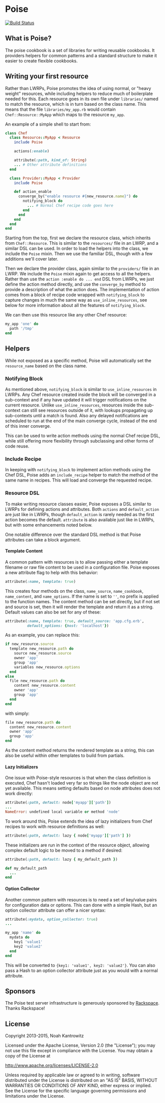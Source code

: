 # Poise

[![Build Status](https://travis-ci.org/poise/poise.png?branch=master)](https://travis-ci.org/poise/poise)

## What is Poise?

The poise cookbook is a set of libraries for writing reusable cookbooks. It
providers helpers for common patterns and a standard structure to make it easier to create flexible cookbooks.

## Writing your first resource

Rather than LWRPs, Poise promotes the idea of using normal, or "heavy weight"
resources, while including helpers to reduce much of boilerplate needed for this. Each resource goes in its own file under `libraries/` named to match
the resource, which is in turn based on the class name. This means that the file `libraries/my_app.rb` would contain `Chef::Resource::MyApp` which maps to the resource `my_app`.

An example of a simple shell to start from:

```ruby
class Chef
  class Resource::MyApp < Resource
    include Poise

    actions(:enable)

    attribute(:path, kind_of: String)
    ... # Other attribute definitions
  end

  class Provider::MyApp < Provider
    include Poise

    def action_enable
      converge_by("enable resource #{new_resource.name}") do
        notifying_block do
          ... # Normal Chef recipe code goes here
        end
      end
    end
  end
end
```

Starting from the top, first we declare the resource class, which inherits from
`Chef::Resource`. This is similar to the `resources/` file in an LWRP, and a similar DSL can be used. In order to load the helpers into the class, we
include the `Poise` mixin. Then we use the familiar DSL, though with a few additions we'll cover later.

Then we declare the provider class, again similar to the `providers/` file in an LWRP. We include the `Poise` mixin again to get access to all the helpers. Rather than use the `action :enable do ... end` DSL from LWRPs, we just define the action method directly, and use the `converge_by` method to provide a description of what the action does. The implementation of action comes from a block of recipe code wrapped with `notifying_block` to capture changes in much the same way as `use_inline_resources`, see below for more information about all the features of `notifying_block`.

We can then use this resource like any other Chef resource:

```ruby
my_app 'one' do
  path '/tmp'
end
```

## Helpers

While not exposed as a specific method, Poise will automatically set the
`resource_name` based on the class name.

### Notifying Block

As mentioned above, `notifying_block` is similar to `use_inline_resources` in LWRPs. Any Chef resource created inside the block will be converged in a sub-context and if any have updated it will trigger notifications on the current resource. Unlike `use_inline_resources`, resources inside the sub-context can still see resources outside of it, with lookups propagating up sub-contexts until a match is found. Also any delayed notifications are scheduled to run at the end of the main converge cycle, instead of the end of this inner converge.

This can be used to write action methods using the normal Chef recipe DSL, while still offering more flexibility through subclassing and other forms of code reuse.

### Include Recipe

In keeping with `notifying_block` to implement action methods using the Chef DSL, Poise adds an `include_recipe` helper to match the method of the same name in recipes. This will load and converge the requested recipe.

### Resource DSL

To make writing resource classes easier, Poise exposes a DSL similar to LWRPs for defining actions and attributes. Both `actions` and
`default_action` are just like in LWRPs, though `default_action` is rarely needed as the first action becomes the default. `attribute` is also available just like in LWRPs, but with some enhancements noted below.

One notable difference over the standard DSL method is that Poise attributes
can take a block argument.

#### Template Content

A common pattern with resources is to allow passing either a template filename or raw file content to be used in a configuration file. Poise exposes a new attribute flag to help with this behavior:

```ruby
attribute(:name, template: true)
```

This creates four methods on the class, `name_source`, `name_cookbook`,
`name_content`, and `name_options`. If the name is set to `''`, no prefix is applied to the function names. The content method can be set directly, but if not set and source is set, then it will render the template and return it as a string. Default values can also be set for any of these:

```ruby
attribute(:name, template: true, default_source: 'app.cfg.erb',
          default_options: {host: 'localhost'})
```

As an example, you can replace this:

```ruby
if new_resource.source
  template new_resource.path do
    source new_resource.source
    owner 'app'
    group 'app'
    variables new_resource.options
  end
else
  file new_resource.path do
    content new_resource.content
    owner 'app'
    group 'app'
  end
end
```

with simply:

```ruby
file new_resource.path do
  content new_resource.content
  owner 'app'
  group 'app'
end
```

As the content method returns the rendered template as a string, this can also
be useful within other templates to build from partials.

#### Lazy Initializers

One issue with Poise-style resources is that when the class definition is executed, Chef hasn't loaded very far so things like the node object are not
yet available. This means setting defaults based on node attributes does not work directly:

```ruby
attribute(:path, default: node['myapp']['path'])
...
NameError: undefined local variable or method 'node'
```

To work around this, Poise extends the idea of lazy initializers from Chef recipes to work with resource definitions as well:

```ruby
attribute(:path, default: lazy { node['myapp']['path'] })
```

These initializers are run in the context of the resource object, allowing
complex default logic to be moved to a method if desired:

```ruby
attribute(:path, default: lazy { my_default_path })

def my_default_path
  ...
end
```

#### Option Collector

Another common pattern with resources is to need a set of key/value pairs for
configuration data or options. This can done with a simple Hash, but an option collector attribute can offer a nicer syntax:

```ruby
attribute(:mydata, option_collector: true)
...

my_app 'name' do
  mydata do
    key1 'value1'
    key2 'value2'
  end
end
```

This will be converted to `{key1: 'value1', key2: 'value2'}`. You can also pass a Hash to an option collector attribute just as you would with a normal attribute.

## Sponsors

The Poise test server infrastructure is generously sponsored by [Rackspace](https://rackspace.com/). Thanks Rackspace!

## License

Copyright 2013-2015, Noah Kantrowitz

Licensed under the Apache License, Version 2.0 (the "License");
you may not use this file except in compliance with the License.
You may obtain a copy of the License at

http://www.apache.org/licenses/LICENSE-2.0

Unless required by applicable law or agreed to in writing, software
distributed under the License is distributed on an "AS IS" BASIS,
WITHOUT WARRANTIES OR CONDITIONS OF ANY KIND, either express or implied.
See the License for the specific language governing permissions and
limitations under the License.

